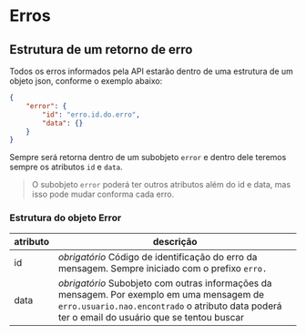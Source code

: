 # Erros

## Estrutura de um retorno de erro

Todos os erros informados pela API estarão dentro de uma estrutura de um objeto json, conforme o exemplo abaixo:

```json
{
    "error": {
        "id": "erro.id.do.erro",
        "data": {}
    }
}
```

Sempre será retorna dentro de um subobjeto `error` e dentro dele teremos sempre os atributos `id` e `data`.

> O subobjeto `error` poderá ter outros atributos além do id e data, mas isso pode mudar conforma cada erro.

### Estrutura do objeto Error

| atributo | descrição |
|---|---|
| id | *obrigatório* Código de identificação do erro da mensagem. Sempre iniciado com o prefixo `erro.` |
| data | *obrigatório* Subobjeto com outras informações da mensagem. Por exemplo em uma mensagem de `erro.usuario.nao.encontrado` o atributo data poderá ter o email do usuário que se tentou buscar |
